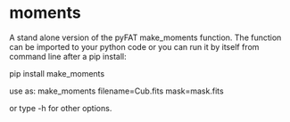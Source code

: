 # moments
A stand alone version of the pyFAT make_moments function. The function can be imported to your python code or you can run it by itself from command line after a pip install:

  pip install make_moments

use as:
  make_moments filename=Cub.fits mask=mask.fits

or type -h for other options.

